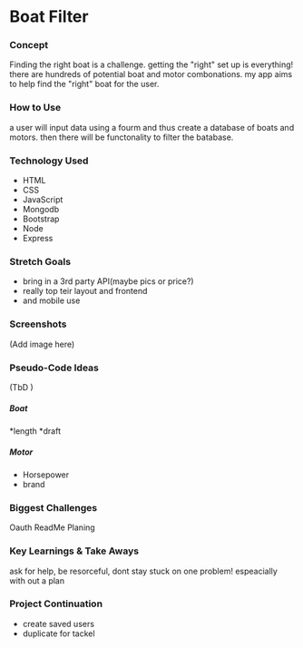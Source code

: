 # Boat Filter

### Concept
Finding the right boat is a challenge. getting the "right" set up is everything! there are hundreds of potential boat and motor combonations. my app aims to help find the "right" boat for the user.

### How to Use
a user will input data using a fourm and thus create a database of boats and motors. then there will be functonality to filter the batabase.

### Technology Used
* HTML
* CSS
* JavaScript
* Mongodb
* Bootstrap
* Node
* Express


### Stretch Goals
* bring in a 3rd party API(maybe pics or price?)
* really top teir layout and frontend
* and mobile use


### Screenshots
(Add image here)

### Pseudo-Code Ideas
(TbD
)
##### Boat
*length
*draft

##### Motor
* Horsepower
* brand


### Biggest Challenges
Oauth
ReadMe
Planing


### Key Learnings & Take Aways
ask for help, be resorceful, dont stay stuck on one problem! espeacially with out a plan 

### Project Continuation
* create saved users
* duplicate for tackel 

